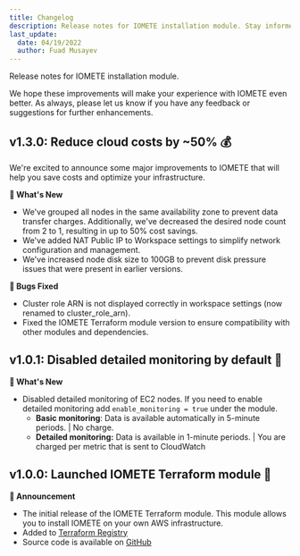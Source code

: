 ```yaml
---
title: Changelog
description: Release notes for IOMETE installation module. Stay informed on the latest changes, enhancements, and issue resolutions within the IOMETE platform's ongoing development.
last_update:
  date: 04/19/2022
  author: Fuad Musayev
---
```


Release notes for IOMETE installation module.  
   
We hope these improvements will make your experience with IOMETE even better. As always, please let us know if you have any feedback or suggestions for further enhancements.

## **v1.3.0**: Reduce cloud costs by ~50% 💰
We're excited to announce some major improvements to IOMETE that will help you save costs and optimize your infrastructure.

**📢 What's New**  
- We've grouped all nodes in the same availability zone to prevent data transfer charges. Additionally, we've decreased the desired node count from 2 to 1, resulting in up to 50% cost savings.
- We've added NAT Public IP to Workspace settings to simplify network configuration and management.
- We've increased node disk size to 100GB to prevent disk pressure issues that were present in earlier versions.

**🐞 Bugs Fixed**  
- Cluster role ARN is not displayed correctly in workspace settings (now renamed to cluster_role_arn).
- Fixed the IOMETE Terraform module version to ensure compatibility with other modules and dependencies.


## **v1.0.1**: Disabled detailed monitoring by default 🔧

**📢 What's New**  
- Disabled detailed monitoring of EC2 nodes. If you need to enable detailed monitoring add `enable_monitoring = true` under the module.
  - **Basic monitoring**: Data is available automatically in 5-minute periods. | No charge.
  - **Detailed monitoring:** Data is available in 1-minute periods. | You are charged per metric that is sent to CloudWatch

## **v1.0.0**: Launched IOMETE Terraform module 🚀

**🎉 Announcement**  
- The initial release of the IOMETE Terraform module. This module allows you to install IOMETE on your own AWS infrastructure.
- Added to [Terraform Registry](https://registry.terraform.io/modules/iomete/customer-stack/aws/latest)
- Source code is available on [GitHub](https://github.com/iomete/terraform-aws-customer-stack)

